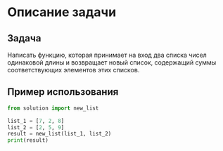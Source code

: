 # Описание задачи

## Задача

Написать функцию, которая принимает на вход два списка чисел одинаковой длины и возвращает новый список, содержащий суммы соответствующих элементов этих списков.

## Пример использования

```python
from solution import new_list

list_1 = [7, 2, 8]
list_2 = [2, 5, 9]
result = new_list(list_1, list_2)
print(result)

